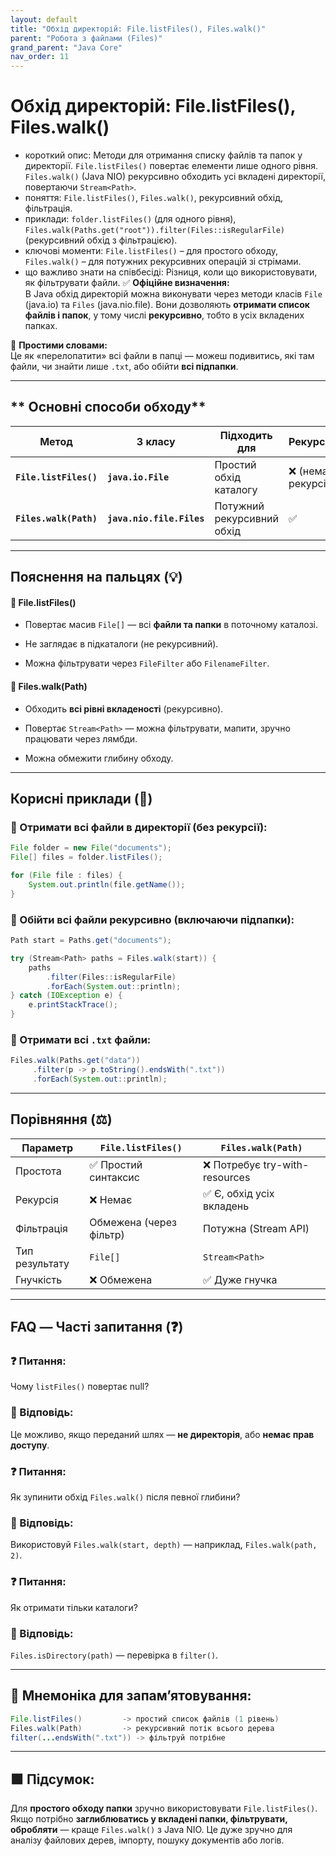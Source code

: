 ```yaml
---
layout: default
title: "Обхід директорій: File.listFiles(), Files.walk()"
parent: "Робота з файлами (Files)"
grand_parent: "Java Core"
nav_order: 11
---
```


# Обхід директорій: File.listFiles(), Files.walk()

*   короткий опис: Методи для отримання списку файлів та папок у директорії. `File.listFiles()` повертає елементи лише одного рівня. `Files.walk()` (Java NIO) рекурсивно обходить усі вкладені директорії, повертаючи `Stream<Path>`.
*   поняття: `File.listFiles()`, `Files.walk()`, рекурсивний обхід, фільтрація.
*   приклади: `folder.listFiles()` (для одного рівня), `Files.walk(Paths.get("root")).filter(Files::isRegularFile)` (рекурсивний обхід з фільтрацією).
*   ключові моменти: `File.listFiles()` – для простого обходу, `Files.walk()` – для потужних рекурсивних операцій зі стрімами.
*   що важливо знати на співбесіді: Різниця, коли що використовувати, як фільтрувати файли.
    ✅ **Офіційне визначення:**  
    В Java обхід директорій можна виконувати через методи класів `File` (java.io) та `Files` (java.nio.file). Вони дозволяють **отримати список файлів і папок**, у тому числі **рекурсивно**, тобто в усіх вкладених папках.

🧠 **Простими словами:**  
Це як «перелопатити» всі файли в папці — можеш подивитись, які там файли, чи знайти лише `.txt`, або обійти **всі підпапки**.

---

## ** Основні способи обходу**

| Метод | З класу | Підходить для | Рекурсія |
| ----- | ----- | ----- | ----- |
| **`File.listFiles()`** | **`java.io.File`** | Простий обхід каталогу | ❌ (нема рекурсії) |
| **`Files.walk(Path)`** | **`java.nio.file.Files`** | Потужний рекурсивний обхід | ✅ |

---

## **Пояснення на пальцях (💡)**

#### **🔸 File.listFiles()**

* Повертає масив `File[]` — всі **файли та папки** в поточному каталозі.

* Не заглядає в підкаталоги (не рекурсивний).

* Можна фільтрувати через `FileFilter` або `FilenameFilter`.

#### **🔸 Files.walk(Path)**

* Обходить **всі рівні вкладеності** (рекурсивно).

* Повертає `Stream<Path>` — можна фільтрувати, мапити, зручно працювати через лямбди.

* Можна обмежити глибину обходу.

---

## **Корисні приклади (🧪)**

### **🔹 Отримати всі файли в директорії (без рекурсії):**

```java
File folder = new File("documents");
File[] files = folder.listFiles();

for (File file : files) {
    System.out.println(file.getName());
}
```
### **🔹 Обійти всі файли рекурсивно (включаючи підпапки):**


```java
Path start = Paths.get("documents");

try (Stream<Path> paths = Files.walk(start)) {
    paths
        .filter(Files::isRegularFile)
        .forEach(System.out::println);
} catch (IOException e) {
    e.printStackTrace();
}
```

### **🔹 Отримати всі `.txt` файли:**

```java
Files.walk(Paths.get("data"))
     .filter(p -> p.toString().endsWith(".txt"))
     .forEach(System.out::println);
```
---

## **Порівняння (⚖️)**

| Параметр | `File.listFiles()` | `Files.walk(Path)` |
| ----- | ----- | ----- |
| Простота | ✅ Простий синтаксис | ❌ Потребує try-with-resources |
| Рекурсія | ❌ Немає | ✅ Є, обхід усіх вкладень |
| Фільтрація | Обмежена (через фільтр) | Потужна (Stream API) |
| Тип результату | `File[]` | `Stream<Path>` |
| Гнучкість | ❌ Обмежена | ✅ Дуже гнучка |

---

## **FAQ — Часті запитання (❓)**

### **❓ Питання:**

 Чому `listFiles()` повертає null?  
### **💬 Відповідь:**

 Це можливо, якщо переданий шлях — **не директорія**, або **немає прав доступу**.

### **❓ Питання:**

 Як зупинити обхід `Files.walk()` після певної глибини?  
### **💬 Відповідь:**

 Використовуй `Files.walk(start, depth)` — наприклад, `Files.walk(path, 2)`.

### **❓ Питання:**

 Як отримати тільки каталоги?  
### **💬 Відповідь:**

 `Files.isDirectory(path)` — перевірка в `filter()`.

---

## **🧠 Мнемоніка для запам’ятовування:**

```java
File.listFiles()         -> простий список файлів (1 рівень)
Files.walk(Path)         -> рекурсивний потік всього дерева
filter(...endsWith(".txt")) -> фільтруй потрібне
```
---

## **🟩 Підсумок:**

Для **простого обходу папки** зручно використовувати `File.listFiles()`. Якщо потрібно **заглиблюватись у вкладені папки, фільтрувати, обробляти** — краще `Files.walk()` з Java NIO. Це дуже зручно для аналізу файлових дерев, імпорту, пошуку документів або логів.